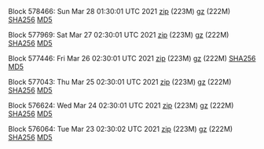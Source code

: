 Block 578466: Sun Mar 28 01:30:01 UTC 2021 [zip](https://files.01coin.io/mainnet/2021-03-28/bootstrap.dat.zip) (223M) [gz](https://files.01coin.io/mainnet/2021-03-28/bootstrap.dat.tar.gz) (222M) [SHA256](https://files.01coin.io/mainnet/2021-03-28/sha256.txt) [MD5](https://files.01coin.io/mainnet/2021-03-28/md5.txt)

Block 577969: Sat Mar 27 02:30:01 UTC 2021 [zip](https://files.01coin.io/mainnet/2021-03-27/bootstrap.dat.zip) (223M) [gz](https://files.01coin.io/mainnet/2021-03-27/bootstrap.dat.tar.gz) (222M) [SHA256](https://files.01coin.io/mainnet/2021-03-27/sha256.txt) [MD5](https://files.01coin.io/mainnet/2021-03-27/md5.txt)

Block 577446: Fri Mar 26 02:30:01 UTC 2021 [zip](https://files.01coin.io/mainnet/2021-03-26/bootstrap.dat.zip) (223M) [gz](https://files.01coin.io/mainnet/2021-03-26/bootstrap.dat.tar.gz) (222M) [SHA256](https://files.01coin.io/mainnet/2021-03-26/sha256.txt) [MD5](https://files.01coin.io/mainnet/2021-03-26/md5.txt)

Block 577043: Thu Mar 25 02:30:01 UTC 2021 [zip](https://files.01coin.io/mainnet/2021-03-25/bootstrap.dat.zip) (223M) [gz](https://files.01coin.io/mainnet/2021-03-25/bootstrap.dat.tar.gz) (222M) [SHA256](https://files.01coin.io/mainnet/2021-03-25/sha256.txt) [MD5](https://files.01coin.io/mainnet/2021-03-25/md5.txt)

Block 576624: Wed Mar 24 02:30:01 UTC 2021 [zip](https://files.01coin.io/mainnet/2021-03-24/bootstrap.dat.zip) (223M) [gz](https://files.01coin.io/mainnet/2021-03-24/bootstrap.dat.tar.gz) (222M) [SHA256](https://files.01coin.io/mainnet/2021-03-24/sha256.txt) [MD5](https://files.01coin.io/mainnet/2021-03-24/md5.txt)

Block 576064: Tue Mar 23 02:30:02 UTC 2021 [zip](https://files.01coin.io/mainnet/2021-03-23/bootstrap.dat.zip) (223M) [gz](https://files.01coin.io/mainnet/2021-03-23/bootstrap.dat.tar.gz) (222M) [SHA256](https://files.01coin.io/mainnet/2021-03-23/sha256.txt) [MD5](https://files.01coin.io/mainnet/2021-03-23/md5.txt)
